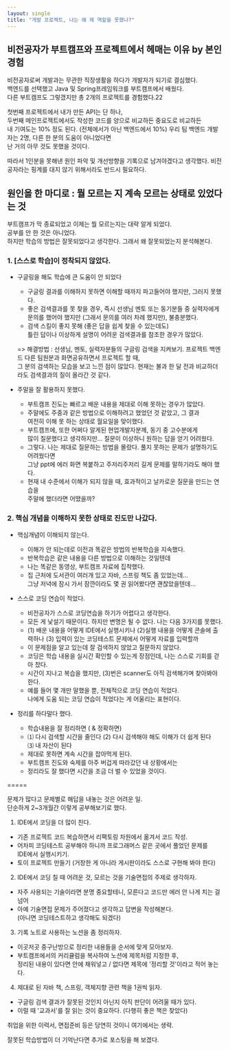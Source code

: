 ```yaml
---
layout: single
title: "개발 프로젝트, 나는 왜 제 역할을 못했나?"
---
```

## 비전공자가 부트캠프와 프로젝트에서 헤매는 이유 by 본인경험
  
비전공자로써 개발과는 무관한 직장생활을 하다가 개발자가 되기로 결심했다.  
백엔드를 선택했고 Java 및 Spring프레임워크를 부트캠프에서 배웠다.  
다른 부트캠프도 그렇갰지만 총 2개의 프로젝트를 경험했다.22  
  
첫번째 프로젝트에서 내가 만든 API는 단 하나,  
두번째 메인프로젝트에서도 작성한 코드를 양으로 비교하든 중요도로 비교하든  
내 기여도는 10% 정도 된다. (전체에서가 아닌 백엔드에서 10%)
우리 팀 백엔드 개발자는 2명, 다른 한 분의 도움이 아니었다면  
난 거의 아무 것도 못했을 것이다.  
  
따라서 1인분을 못해낸 원인 파악 및 개선방향을 기록으로 남겨야겠다고 생각했다. 비전공자라는 핑계를 대지 않기 위해서라도 반드시 필요하다.   
  
## 원인을 한 마디로 : 뭘 모르는 지 계속 모르는 상태로 있었다는 것
  
부트캠프가 막 종료되었고 이제는 뭘 모르는지는 대략 알게 되었다.  
공부를 안 한 것은 아니었다.  
하지만 학습의 방법은 잘못되었다고 생각한다. 그래서 왜 잘못되었는지 분석해본다.  

### 1. [스스로 학습]이 정착되지 않았다.
  
* 구글링을 해도 학습에 큰 도움이 안 되었다  
  - 구글링 결과를 이해하지 못하면 이해할 때까지 파고들어야 했지만, 그러지 못했다.  
  - 좋은 검색결과를 못 찾을 경우, 즉시 선생님 멘토 또는 동기분들 중 실력자에게  
    문의를 했어야 했지만 (그래서 문의를 여러 차례 했지만), 불충분했다.  
  - 검색 스킬이 좋지 못해 (좋은 답을 쉽게 찾을 수 있는데도)  
    틀린 답이나 이상하게 설명이 어려운 검색결과를 참조한 경우가 많았다.  
  
  => 해결방법 : 선생님, 멘토, 실력자분들의 구글링 검색을 지켜보기.
    프로젝트 백엔드 다른 팀원분과 화면공유하면서 프로젝트 할 때,  
    그 분의 검색하는 모습을 보고 느낀 점이 많았다.
    현재는 불과 한 달 전과 비교하더라도 검색결과의 질이 올라간 것 같다.  
  
* 주말을 잘 활용하지 못했다.
  - 부트캠프 진도는 빠르고 배운 내용을 제대로 이해 못하는 경우가 많았다.
  - 주말에도 주중과 같은 방법으로 이해하려고 했었던 것 같았고, 그 결과  
    여전히 이해 못 하는 상태로 월요일을 맞이했다.  
  - 부트캠프에, 또한 어쩌다 알게된 현업개발자분께, 동기 중 고수분에게  
    많이 질문했다고 생각하지만... 질문이 이상하니 원하는 답을 얻기 어려웠다.  
  - 그렇다. 나는 제대로 질문하는 방법을 몰랐다. 풀지 못하는 문제가 설명하기도 어려웠다면  
    그냥 ppt에 에러 화면 복붙하고 주저리주저리 길게 문제를 말하기라도 해야 했다.  
  - 현재 내 수준에서 이해가 되지 않을 때, 효과적이고 날카로운 질문을 만드는 연습을  
    주말에 했더라면 어땠을까?

### 2. 핵심 개념을 이해하지 못한 상태로 진도만 나갔다.
  
* 핵심개념이 이해되지 않는다.
  - 이해가 안 되는데로 이전과 똑같은 방법의 반복학습을 지속했다.  
  - 반복학습은 같은 내용을 다른 방법으로 이해하는 것일텐데  
  - 나는 똑같은 동영상, 부트캠프 자료에 집착했다.  
  - 집 근처에 도서관이 여러개 있고 자바, 스프링 책도 좀 있었는데...  
    그냥 저녁에 잠시 가서 잠깐이라도 몇 권 읽어봤다면 괜찮았을텐데...  

* 스스로 코딩 연습이 적었다.
  - 비전공자가 스스로 코딩연습을 하기가 어렵다고 생각한다.  
  - 모든 게 낯설기 때문이다. 하지만 변명은 될 수 없다. 나는 다음 3가지를 못했다.  
  - (1) 배운 내용을 어떻게 IDE에서 실행시키나 (2)실행 내용을 어떻게 콘솔에 출력하나
    (3) 입력이 있는 코딩테스트 문제에서 어떻게 자료를 입력할까  
  - 이 문제점을 알고 있는데 잘 검색하지 않았고 질문하지 않았다.  
  - 코딩은 학습 내용을 실시간 확인할 수 있는게 장점인데, 나는 스스로 기회를 걷아 찼다.    
  - 시간이 지나고 복습을 했지만, (3)번은 scanner도 아직 검색해가며 찾아봐야 한다.  
  - 예를 들어 몇 개만 말했을 뿐, 전체적으로 코딩 연습이 적었다.  
    나에게 도움 되는 코딩 연습이 적었다는 게 어울리는 표현이다.  

* 정리를 하다말다 했다.
  - 학습내용을 잘 정리하면 ( & 정확하면)  
  - ⑴ 다시 검색할 시간을 줄인다 (2) 다시 검색해야 해도 이해가 더 쉽게 된다  
    ⑶ 내 자산이 된다  
  - 제대로 못하면 계속 시간을 잡아먹게 된다.  
  - 부트캠프 진도와 숙제를 아주 버겁게 따라갔던 내 상황에서는  
  - 정리라도 잘 했다면 시간을 조금 더 벌 수 있었을 것이다.  

=====  

문제가 많다고 문제별로 해답을 내놓는 것은 어려운 일.  
단순하게 2~3개월간 이렇게 공부해보기로 했다.  
  
1. IDE에서 코딩을 더 많이 친다.
  - 기존 프로젝트 코드 복습하면서 리팩토링 차원에서 옮겨서 코드 작성.  
  - 어차피 코딩테스트 공부해야 하니까 프로그래머스 같은 곳에서 풀었던 문제를  
    IDE에서 실행시키기.
  - 토이 프로젝트 만들기 (거창한 게 아니라 게시판이라도 스스로 구현해 봐야 한다)  
  
2. IDE에서 코딩 칠 때 어려운 것, 모르는 것을 기술면접의 주제로 생각하자.  
  - 자주 사용되는 기술이라면 분명 중요할테니, 모른다고 코드만 에러 안 나게 치는 걸 넘어  
  - 아예 기술면접 문제가 주어졌다고 생각하고 답변을 작성해본다.  
    (아니면 코딩테스트하고 생각해도 되겠다)  
  
3. 기록 노트로 사용하는 노션을 좀 정리하자.  
  - 이곳저곳 중구난방으로 정리한 내용들을 순서에 맞게 모아보자.  
  - 부트캠프에서의 커리큘럼을 복사하여 노션에 제목처럼 지정한 후,  
    정리된 내용이 있다면 안에 채워넣고 / 없다면 제목에 '정리할 것'이라고 적어 놓는다.  

4. 제대로 된 자바 책, 스프링, 객체지향 관련 책을 1권씩 읽자.  
  - 구글링 검색 결과가 잘못된 것인지 아닌지 아직 판단이 어려울 때가 있다.  
  - 이럴 때 '교과서'를 잘 읽는 것이 중요하다. (다행히 좋은 책은 찾았다)  
  
취업을 위한 이력서, 면접준비 등은 당연히 것이니 여기에서는 생략.  
  
잘못된 학습방법이 더 기억난다면 추가로 포스팅을 해 보겠다.  
